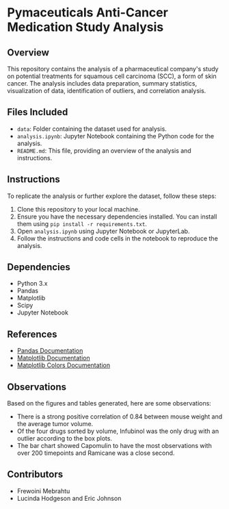 # Pymaceuticals Anti-Cancer Medication Study Analysis

## Overview
This repository contains the analysis of a pharmaceutical company's study on potential treatments for squamous cell carcinoma (SCC), a form of skin cancer. The analysis includes data preparation, summary statistics, visualization of data, identification of outliers, and correlation analysis.

## Files Included
- `data`: Folder containing the dataset used for analysis.
- `analysis.ipynb`: Jupyter Notebook containing the Python code for the analysis.
- `README.md`: This file, providing an overview of the analysis and instructions.

## Instructions
To replicate the analysis or further explore the dataset, follow these steps:

1. Clone this repository to your local machine.
2. Ensure you have the necessary dependencies installed. You can install them using `pip install -r requirements.txt`.
3. Open `analysis.ipynb` using Jupyter Notebook or JupyterLab.
4. Follow the instructions and code cells in the notebook to reproduce the analysis.

## Dependencies
- Python 3.x
- Pandas
- Matplotlib
- Scipy
- Jupyter Notebook

## References
- [Pandas Documentation](https://pandas.pydata.org/pandas-docs/version/0.25.0/reference/api/pandas.core.groupby.GroupBy.mean.html)
- [Matplotlib Documentation](https://matplotlib.org/2.1.1/api/_as_gen/matplotlib.pyplot.plot.html)
- [Matplotlib Colors Documentation](https://matplotlib.org/stable/users/explain/colors/colors.html)

## Observations

Based on the figures and tables generated, here are some observations:

- There is a strong positive correlation of 0.84 between mouse weight and the average tumor volume.
- Of the four drugs sorted by volume, Infubinol was the only drug with an outlier according to the box plots.
- The bar chart showed Capomulin to have the most observations with over 200 timepoints and Ramicane was a close second.

## Contributors
- Frewoini Mebrahtu
- Lucinda Hodgeson and Eric Johnson
